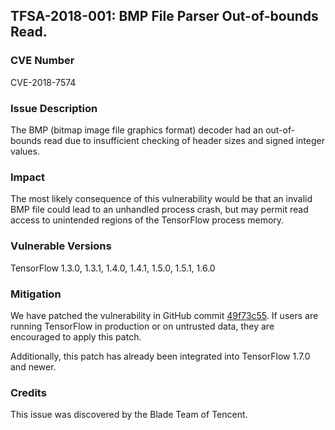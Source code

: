 ## TFSA-2018-001: BMP File Parser Out-of-bounds Read.

### CVE Number

CVE-2018-7574

### Issue Description

The BMP (bitmap image file graphics format) decoder had an out-of-bounds read
due to insufficient checking of header sizes and signed integer values. 

### Impact

The most likely consequence of this vulnerability would be that an invalid BMP
file could lead to an unhandled process crash, but may permit read access to
unintended regions of the TensorFlow process memory.

### Vulnerable Versions

TensorFlow 1.3.0, 1.3.1, 1.4.0, 1.4.1, 1.5.0, 1.5.1, 1.6.0

### Mitigation

We have patched the vulnerability in GitHub commit
[49f73c55](https://github.com/uve/tensorflow/commit/49f73c55d56edffebde4bca4a407ad69c1cae433).
If users are running TensorFlow in production or on untrusted data, they are
encouraged to apply this patch.

Additionally, this patch has already been integrated into TensorFlow 1.7.0 and
newer.

### Credits

This issue was discovered by the Blade Team of Tencent.
